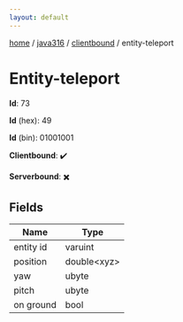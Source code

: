 ```yaml
---
layout: default
---
```


[home](/)  /  [java316](/protocol/java316)  /  [clientbound](/protocol/java316/clientbound)  /  entity-teleport

# Entity-teleport

**Id**: 73

**Id** (hex): 49

**Id** (bin): 01001001

**Clientbound**: ✔️

**Serverbound**: ✖️

## Fields

Name | Type
---|---
entity id | varuint
position | double&lt;xyz&gt;
yaw | ubyte
pitch | ubyte
on ground | bool

